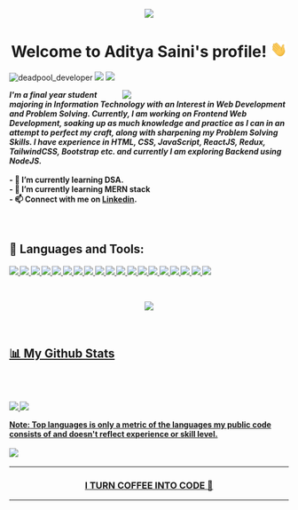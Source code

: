 <p align="center">
  <img src="https://readme-typing-svg.herokuapp.com?color=9644F4&size=40&center=true&vCenter=true&width=550&height=70&lines=I'm+Aditya+Saini;An+Enthusiastic+Learner;A+Student+Developer;A+Problem+Solver">
</p>

<h1 align = 'center'>  Welcome to Aditya Saini's profile! <img width="30" src="https://github.com/deadpool-developer/deadpool-developer/blob/main/wave.gif?raw=true">  </h1>
 <p align="left"> 
    <img src="https://komarev.com/ghpvc/?username=deadpool-developer&label=visitors%20&color=129e00&style=plastic" alt="deadpool_developer" /> 
<img src="https://img.shields.io/github/followers/deadpool-developer?label=Followers&style=social">
    <a href="https://mail.google.com/mail/u/0/?tab=km#inbox" target="_blank"><img src="https://img.shields.io/badge/Gmail-adibhu025@gmail.com-red"></a>
</p>
 

<img align ="right" width="300" src="https://cdn.dribbble.com/users/31664/screenshots/6617652/morgan_4.gif">
<b><em>I'm a final year student majoring in Information Technology with an Interest in Web Development and Problem Solving. Currently, I am working on Frontend Web Development, soaking up as much knowledge and practice as I can in an attempt to perfect my craft, along with sharpening my Problem Solving Skills. I have experience in HTML, CSS, JavaScript, ReactJS, Redux, TailwindCSS, Bootstrap etc. and currently I am exploring Backend using NodeJS.</em><b><br><br>
- 🔭 I’m currently learning DSA. <br>
- 🌱 I’m currently learning MERN stack <br>
- 📫 Connect with me on <a href="https://www.linkedin.com/in/aditya-saini-286aa2182/" target =" _blank">Linkedin</a>.<br><br><br>
<h2> 🚀 Languages and Tools: </h2>

<p align="left"> 
<a href="https://docs.oracle.com/en/java/" target="_blank"> <img src="https://img.shields.io/badge/Java-ED8B00?style=for-the-badge&logo=java&logoColor=white"/> </a>
    <a href="https://reactjs.org/" target="_blank"> <img src="https://img.shields.io/badge/react-%2320232a.svg?style=for-the-badge&logo=react&logoColor=%2361DAFB"/> </a>
    <a href="https://developer.mozilla.org/en-US/docs/Web/JavaScript" target="_blank"> <img src="https://img.shields.io/badge/JavaScript-323330?style=for-the-badge&logo=javascript&logoColor=F7DF1E"/> </a> 
  <a href="https://docs.microsoft.com/en-us/cpp/?view=msvc-170" target="_blank"> <img src="https://img.shields.io/badge/C%2B%2B-00599C?style=for-the-badge&logo=c%2B%2B&logoColor=white"/> </a> 
  <a href="https://leetcode.com/aditya_saini2511/" target="_blank"> <img src="https://img.shields.io/badge/-LeetCode-FFA116?style=for-the-badge&logo=LeetCode&logoColor=black"/> </a>
    <a href="https://www.w3.org/html/" target="_blank"> <img src="https://img.shields.io/badge/HTML-239120?style=for-the-badge&logo=html5&logoColor=white"/> </a> 
    <a href="https://www.w3schools.com/css/" target="_blank"> <img src="https://img.shields.io/badge/css3-%231572B6.svg?style=for-the-badge&logo=css3&logoColor=white"/> </a> 
    <a href="https://getbootstrap.com" target="_blank"> <img src="https://img.shields.io/badge/bootstrap-%23563D7C.svg?style=for-the-badge&logo=bootstrap&logoColor=white"/> </a> 
    <a href="https://www.jetbrains.com/idea/" target="_blank"> <img src="https://img.shields.io/badge/IntelliJ_IDEA-000000.svg?style=for-the-badge&logo=intellij-idea&logoColor=white"/> </a> 
     <a href="https://www.jetbrains.com/pycharm/" target="_blank"> <img src="https://img.shields.io/badge/PyCharm-000000.svg?&style=for-the-badge&logo=PyCharm&logoColor=white"/> </a> 
    <a href="https://www.python.org" target="_blank"> <img src="https://img.shields.io/badge/python-3670A0?style=for-the-badge&logo=python&logoColor=ffdd54"/> </a> 
    <a style="padding-right:8px;" href="https://nodejs.org" target="_blank"> <img src="https://img.shields.io/badge/Node.js-43853D?style=for-the-badge&logo=node.js&logoColor=white"/>
      <img src= "https://img.shields.io/badge/redis-%23DD0031.svg?style=for-the-badge&logo=redis&logoColor=white"/>
<img src="https://img.shields.io/badge/postgres-%23316192.svg?style=for-the-badge&logo=postgresql&logoColor=white" />
        <img src="https://img.shields.io/badge/Visual%20Studio%20Code-0078d7.svg?style=for-the-badge&logo=visual-studio-code&logoColor=white"/>
        <img src="https://img.shields.io/badge/Ubuntu-E95420?style=for-the-badge&logo=ubuntu&logoColor=white"/>
        <img src="https://img.shields.io/badge/Redux-593D88?style=for-the-badge&logo=redux&logoColor=white"/>
        <img src="https://img.shields.io/badge/Express.js-404D59?style=for-the-badge"/>
      <img src="https://img.shields.io/badge/TypeScript-007ACC?style=for-the-badge&logo=typescript&logoColor=white"/>
</p>
 <br>
 <p align="center">
 <img src="https://github-readme-streak-stats.herokuapp.com/?user=deadpool-developer&theme=black-ice&hide_border=true&stroke=0000&background=060A0CD0">
  </p>
 <br>
 <h2> 📊 My Github Stats</h2>
  <br><br>
<p>

<img width="48%" src="https://github-readme-stats.vercel.app/api?username=deadpool-developer&&show_icons=true&title_color=ffffff&icon_color=bb2acf&text_color=daf7dc&bg_color=151515">
<img width="48%" src="https://github-readme-stats.vercel.app/api/top-langs?username=deadpool-developer&show_icons=true&locale=en&layout=compact">
  </p>
  <b>Note:</b> Top languages is only a metric of the languages my public code consists of and doesn't reflect experience or skill level.
  <br>
  <br>
    <img src="https://activity-graph.herokuapp.com/graph?username=deadpool-developer&bg_color=0D1117&color=5BCDEC&line=5BCDEC&point=FFFFFF&hide_border=true">
  <hr>
<h3 align = "center">I TURN COFFEE INTO CODE 🔄</h3><hr>
